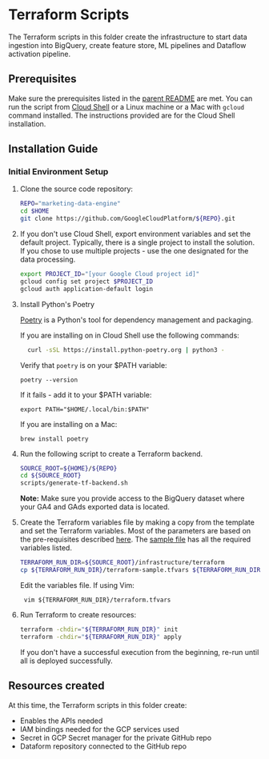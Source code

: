# Terraform Scripts

The Terraform scripts in this folder create the infrastructure to start data ingestion
into BigQuery, create feature store, ML pipelines and Dataflow activation pipeline.

## Prerequisites

Make sure the prerequisites listed in the [parent README](../README.md) are met. You can run the script
from [Cloud Shell](https://cloud.google.com/shell/docs/using-cloud-shelld.google.com/shell/docs/using-cloud-shell)
or a Linux machine or a Mac with `gcloud` command installed. The instructions provided are for the Cloud Shell
installation.

## Installation Guide

### Initial Environment Setup

1. Clone the source code repository:

    ```bash
    REPO="marketing-data-engine"
    cd $HOME
    git clone https://github.com/GoogleCloudPlatform/${REPO}.git
    ```

2. If you don't use Cloud Shell, export environment variables and set the default project.
   Typically, there is a single project to install the solution. If you chose to use multiple projects - use the one
   designated for the data processing.

    ```bash
    export PROJECT_ID="[your Google Cloud project id]"
    gcloud config set project $PROJECT_ID
    gcloud auth application-default login
    ```

3. Install Python's Poetry

   [Poetry](https://python-poetry.org/docs/) is a Python's tool for dependency management and packaging.

   If you are installing on in Cloud Shell use the following commands:
   ```bash
     curl -sSL https://install.python-poetry.org | python3 -
   ```
   Verify that `poetry` is on your $PATH variable:
   ```shell
   poetry --version
   ```
   If it fails - add it to your $PATH variable:
   ```shell
   export PATH="$HOME/.local/bin:$PATH" 
   ```

   If you are installing on a Mac:
   ```shell
   brew install poetry
   ```

3. Run the following script to create a Terraform backend.

    ```bash
    SOURCE_ROOT=${HOME}/${REPO}
    cd ${SOURCE_ROOT}
    scripts/generate-tf-backend.sh
    ```

   **Note:** Make sure you provide access to the BigQuery dataset where your GA4 and GAds exported data is located.

5. Create the Terraform variables file by making a copy from the template and set the Terraform variables.
   Most of the parameters are based on the pre-requisites described [here](../README.md).
   The [sample file](terraform-sample.tfvars) has all the required variables listed.

    ```bash
    TERRAFORM_RUN_DIR=${SOURCE_ROOT}/infrastructure/terraform
    cp ${TERRAFORM_RUN_DIR}/terraform-sample.tfvars ${TERRAFORM_RUN_DIR}/terraform.tfvars
   ```

   Edit the variables file. If using Vim:
   ```shell
    vim ${TERRAFORM_RUN_DIR}/terraform.tfvars
    ```

6. Run Terraform to create resources:

    ```bash
    terraform -chdir="${TERRAFORM_RUN_DIR}" init
    terraform -chdir="${TERRAFORM_RUN_DIR}" apply
    ```

   If you don't have a successful execution from the beginning, re-run until all is deployed successfully.

## Resources created

At this time, the Terraform scripts in this folder create:

- Enables the APIs needed
- IAM bindings needed for the GCP services used
- Secret in GCP Secret manager for the private GitHub repo
- Dataform repository connected to the GitHub repo

